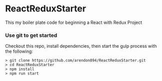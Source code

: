 # ReactReduxStarter

This my boiler plate code for beginning a React with Redux Project

### Use git to get started
Checkout this repo, install dependencies, then start the gulp process with the following:

```
> git clone https://github.com/arendon094/ReactReduxStarter.git
> cd ReactReduxStarter
> npm install
> npm run start
```

